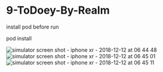 # 9-ToDoey-By-Realm
install pod before run


pod install

![simulator screen shot - iphone xr - 2018-12-12 at 06 44 48](https://user-images.githubusercontent.com/43496851/49847582-88d21500-fdd9-11e8-9b8c-5ba5cddd5316.png)
![simulator screen shot - iphone xr - 2018-12-12 at 06 45 01](https://user-images.githubusercontent.com/43496851/49847583-896aab80-fdd9-11e8-9990-1ff358d59d0d.png)
![simulator screen shot - iphone xr - 2018-12-12 at 06 45 11](https://user-images.githubusercontent.com/43496851/49847584-896aab80-fdd9-11e8-8007-4ff05a7f8eb9.png)
